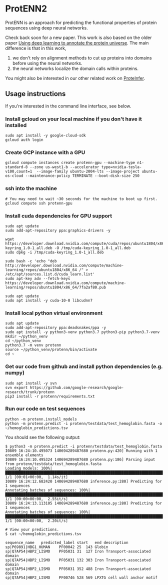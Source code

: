 # ProtENN2

ProtENN is an approach for predicting the functional properties of protein
sequences using deep neural networks.

Check back soon for a new paper. This work is also based on the older paper
[Using deep learning to annotate the protein universe](https://www.nature.com/articles/s41587-021-01179-w.epdf?sharing_token=q6tRetZ422gIjtPMP4s5a9RgN0jAjWel9jnR3ZoTv0M6G6LioRgZ9bzThQkXRdrB3jzKxuUul1YK61iQvv0TpiY1g-t8hlEEJAPaWoOEQSPqrFygPoSzQFS2EpxMCyl-LsP8mRRne59fwzepXL22aNjligptda4Cl01WNl1U13I%3D). The main difference is that
in this work,
1. we don't rely on alignment methods to cut up proteins into domains before using 
   the neural networks.
1. the neural networks localize the domain calls within proteins.

You might also be interested in our other related work on 
[ProteInfer](https://google-research.github.io/proteinfer/).

## Usage instructions

If you're interested in the command line interface, see below.

### Install gcloud on your local machine if you don't have it installed
```
sudo apt install -y google-cloud-sdk
gcloud auth login
```

### Create GCP instance with a GPU
```
gcloud compute instances create protenn-gpu --machine-type n1-standard-8 --zone us-west1-b --accelerator type=nvidia-tesla-v100,count=1  --image-family ubuntu-2004-lts --image-project ubuntu-os-cloud --maintenance-policy TERMINATE --boot-disk-size 250
```

### ssh into the machine
```
# You may need to wait ~30 seconds for the machine to boot up first.
gcloud compute ssh protenn-gpu
```

### Install cuda dependencies for GPU support

<!-- disable linter, because we're giving instructions for installing via dpkg 
-->
<!--* pragma: { seclinter_this_is_fine: true } *-->

```
sudo apt update
sudo add-apt-repository ppa:graphics-drivers -y

wget https://developer.download.nvidia.com/compute/cuda/repos/ubuntu1804/x86_64/cuda-keyring_1.0-1_all.deb -O /tmp/cuda-keyring_1.0-1_all.deb
sudo dpkg -i /tmp/cuda-keyring_1.0-1_all.deb

sudo bash -c 'echo "deb http://developer.download.nvidia.com/compute/machine-learning/repos/ubuntu1804/x86_64 /" > /etc/apt/sources.list.d/cuda_learn.list'
sudo apt-key adv --fetch-keys https://developer.download.nvidia.com/compute/machine-learning/repos/ubuntu1804/x86_64/7fa2af80.pub

sudo apt update
sudo apt install -y cuda-10-0 libcudnn7
```

<!--* pragma: { seclinter_this_is_fine: false } *-->

### Install local python virtual environment
```
sudo apt update
sudo add-apt-repository ppa:deadsnakes/ppa -y
sudo apt install -y python3-venv python3.7 python3-pip python3.7-venv 
mkdir ~/python_venv
cd ~/python_venv
python3.7 -m venv protenn
source ~/python_venv/protenn/bin/activate
cd ~
```

### Get our code from github and install python dependencies (e.g. numpy)
```
sudo apt install -y svn
svn export https://github.com/google-research/google-research/trunk/protenn
pip3 install -r protenn/requirements.txt
```

### Run our code on test sequences
```
python -m protenn.install_models
python -m protenn.predict -i protenn/testdata/test_hemoglobin.fasta -o ~/hemoglobin_predictions.tsv
```
You should see the following output:
```
$ python3 -m protenn.predict -i protenn/testdata/test_hemoglobin.fasta
I0809 16:24:10.495073 140694289487680 protenn.py:420] Running with 1 ensemble elements
I0809 16:24:10.495324 140694289487680 protenn.py:186] Parsing input from protenn/testdata/test_hemoglobin.fasta
Loading models: 100%|██████████████████████████████████████████████████████████████████████████████████████████████████████████████████████████████████████████| 1/1 [00:01<00:00,  1.14s/it]
I0809 16:24:12.682420 140694289487680 inference.py:280] Predicting for 1 sequences
Annotating batches of sequences: 100%|█████████████████████████████████████████████████████████████████████████████████████████████████████████████████████████| 1/1 [00:00<00:00,  2.55it/s]
I0809 16:24:13.113105 140694289487680 inference.py:280] Predicting for 1 sequences
Annotating batches of sequences: 100%|█████████████████████████████████████████████████████████████████████████████████████████████████████████████████████████| 1/1 [00:00<00:00,  2.20it/s]

# View your predictions.
$ cat ~/hemoglobin_predictions.tsv

sequence_name	predicted_label	start	end	description
sp|P69891|HBG1_HUMAN	PF00042	25	143	Globin
sp|Q7AP54|HBP2_LISMO	PF05031	31	127	Iron Transport-associated domain
sp|Q7AP54|HBP2_LISMO	PF05031	132	303	Iron Transport-associated domain
sp|Q7AP54|HBP2_LISMO	PF05031	352	488	Iron Transport-associated domain
sp|Q7AP54|HBP2_LISMO	PF00746	528	569	LPXTG cell wall anchor motif

```
